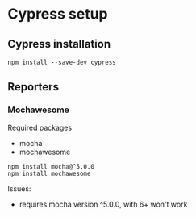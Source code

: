 # Cypress setup

## Cypress installation
```
npm install --save-dev cypress
```

## Reporters

### Mochawesome

Required packages
- mocha
- mochawesome

```
npm install mocha@^5.0.0
npm install mochawesome
```

Issues:
- requires mocha version ^5.0.0, with 6+ won't work